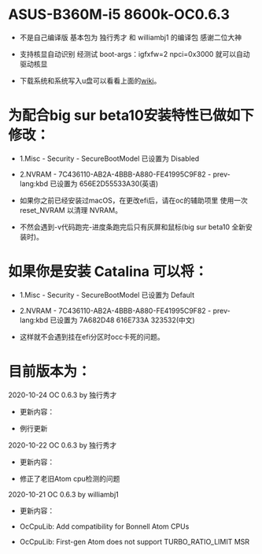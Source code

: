 # ASUS-B360M-i5 8600k-OC0.6.3

- 不是自己编译版 基本包为 独行秀才 和 williambj1 的编译包 感谢二位大神

- 支持核显自动识别 经测试 boot-args：igfxfw=2 npci=0x3000 就可以自动驱动核显

- 下载系统和系统写入u盘可以看看上面的[wiki](https://gitee.com/k2y1982/opencore/wikis)。

# **为配合big sur beta10安装特性已做如下修改：** 

- 1.Misc - Security - SecureBootModel 已设置为 Disabled

- 2.NVRAM - 7C436110-AB2A-4BBB-A880-FE41995C9F82 - prev-lang:kbd 已设置为 656E2D55533A30(英语)

- 如果你之前已经安装过macOS，在更改efi后，请在oc的辅助项里 使用一次 reset_NVRAM 以清理 NVRAM。

- 不然会遇到-v代码跑完-进度条跑完后只有灰屏和鼠标(big sur beta10 全新安装时)。


# **如果你是安装 Catalina 可以将：** 

- 1.Misc - Security - SecureBootModel 已设置为 Default

- 2.NVRAM - 7C436110-AB2A-4BBB-A880-FE41995C9F82 - prev-lang:kbd 已设置为 7A682D48 616E733A 323532(中文)

- 这样就不会遇到挂在efi分区时occ卡死的问题。


# **目前版本为：** 

2020-10-24 OC 0.6.3 by 独行秀才

- 更新内容：

- 例行更新

2020-10-22 OC 0.6.3 by 独行秀才

- 更新内容：

- 修正了老旧Atom cpu检测的问题

2020-10-21 OC 0.6.3 by williambj1

- 更新内容：

- OcCpuLib: Add compatibility for Bonnell Atom CPUs

- OcCpuLib: First-gen Atom does not support TURBO_RATIO_LIMIT MSR
